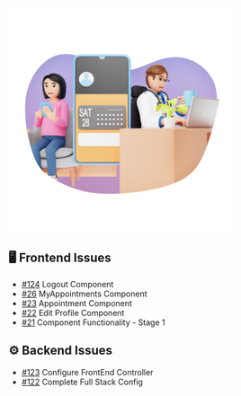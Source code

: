 ![Project Screenshot](https://github.com/tgilly93/Full_Stack_Med_App_V2/blob/main/images/Full_Stack_Med_App_V2_thumb.png?raw=true)

## 🖥️ Frontend Issues

<!-- FRONTEND-ISSUES-START -->
- [#124](https://github.com/tgilly93/Full_Stack_Med_App_V2/issues/124) Logout Component
- [#26](https://github.com/tgilly93/Full_Stack_Med_App_V2/issues/26) MyAppointments Component
- [#23](https://github.com/tgilly93/Full_Stack_Med_App_V2/issues/23) Appointment Component
- [#22](https://github.com/tgilly93/Full_Stack_Med_App_V2/issues/22) Edit Profile Component
- [#21](https://github.com/tgilly93/Full_Stack_Med_App_V2/issues/21) Component Functionality - Stage 1
<!-- FRONTEND-ISSUES-END -->

## ⚙️ Backend Issues

<!-- BACKEND-ISSUES-START -->
- [#123](https://github.com/tgilly93/Full_Stack_Med_App_V2/issues/123) Configure FrontEnd Controller
- [#122](https://github.com/tgilly93/Full_Stack_Med_App_V2/issues/122) Complete Full Stack Config
<!-- BACKEND-ISSUES-END -->
